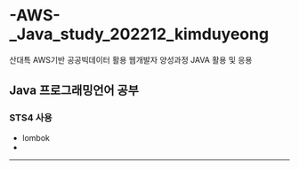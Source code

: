 # -AWS-_Java_study_202212_kimduyeong
산대특 AWS기반 공공빅데이터 활용 웹개발자 양성과정 JAVA 활용 및 응용

## Java 프로그래밍언어 공부
### STS4 사용
* lombok
* 
---

